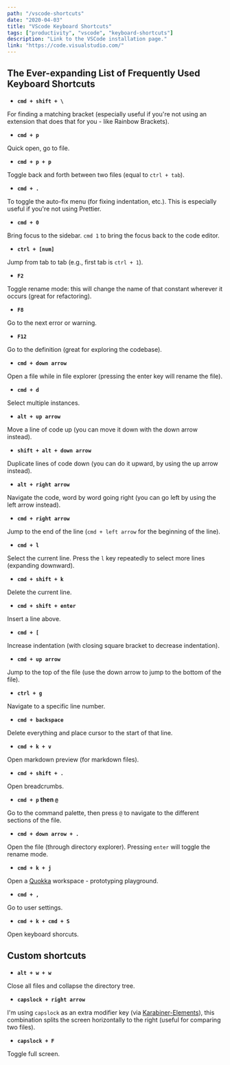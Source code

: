 ```yaml
---
path: "/vscode-shortcuts"
date: "2020-04-03"
title: "VScode Keyboard Shortcuts"
tags: ["productivity", "vscode", "keyboard-shortcuts"]
description: "Link to the VSCode installation page."
link: "https://code.visualstudio.com/"
---
```


## The Ever-expanding List of Frequently Used Keyboard Shortcuts

- **`cmd + shift + \`**

For finding a matching bracket (especially useful if you're not using an extension that does that for you - like Rainbow Brackets).

- **`cmd + p`**

Quick open, go to file.

- **`cmd + p + p`**

Toggle back and forth between two files (equal to `ctrl + tab`).

- **`cmd + .`**

To toggle the auto-fix menu (for fixing indentation, etc.). This is especially useful if you're not using Prettier.

- **`cmd + 0`**

Bring focus to the sidebar. `cmd 1` to bring the focus back to the code editor.

- **`ctrl + [num]`**

Jump from tab to tab (e.g., first tab is `ctrl + 1`).

- **`F2`**

Toggle rename mode: this will change the name of that constant wherever it occurs (great for refactoring).

- **`F8`**

Go to the next error or warning.

- **`F12`**

Go to the definition (great for exploring the codebase).

- **`cmd + down arrow`**

Open a file while in file explorer (pressing the enter key will rename the file).

- **`cmd + d`**

Select multiple instances.

- **`alt + up arrow`**

Move a line of code up (you can move it down with the down arrow instead).

- **`shift + alt + down arrow`**

Duplicate lines of code down (you can do it upward, by using the up arrow instead).

- **`alt + right arrow`**

Navigate the code, word by word going right (you can go left by using the left arrow instead).

- **`cmd + right arrow`**

Jump to the end of the line (`cmd + left arrow` for the beginning of the line).

- **`cmd + l`**

Select the current line. Press the `l` key repeatedly to select more lines (expanding downward).

- **`cmd + shift + k`**

Delete the current line.

- **`cmd + shift + enter`**

Insert a line above.

- **`cmd + [`**

Increase indentation (with closing square bracket to decrease indentation).

- **`cmd + up arrow`**

Jump to the top of the file (use the down arrow to jump to the bottom of the file).

- **`ctrl + g`**

Navigate to a specific line number.

- **`cmd + backspace`**

Delete everything and place cursor to the start of that line.

- **`cmd + k + v`**

Open markdown preview (for markdown files).

- **`cmd + shift + .`**

Open breadcrumbs.

- **`cmd + p` then `@`**

Go to the command palette, then press `@` to navigate to the different sections of the file.

- **`cmd + down arrow + .`**

Open the file (through directory explorer). Pressing `enter` will toggle the rename mode.

- **`cmd + k + j`**

Open a [Quokka](https://marketplace.visualstudio.com/items?itemName=WallabyJs.quokka-vscode) workspace - prototyping playground.

- **`cmd + ,`**

Go to user settings.

- **`cmd + k + cmd + S`**

Open keyboard shorcuts.

## Custom shortcuts

- **`alt + w + w`**

Close all files and collapse the directory tree.

- **`capslock + right arrow`**

I'm using `capslock` as an extra modifier key (via [Karabiner-Elements](https://github.com/pqrs-org/Karabiner-Elements)), this combination splits the screen horizontally to the right (useful for comparing two files).

- **`capslock + F`**

Toggle full screen.
